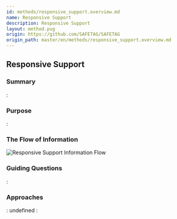 ```yaml
---
id: methods/responsive_support.overview.md
name: Responsive Support
description: Responsive Support
layout: method.pug
origin: https://github.com/SAFETAG/SAFETAG
origin_path: master/en/methods/responsive_support.overview.md
---
```


## Responsive Support

### Summary
:[](../methods/responsive_support/summary.md)
### Purpose
:[](../methods/responsive_support/purpose.md)
### The Flow of Information
![Responsive Support Information Flow](images/info_flows/responsive_support.svg)

### Guiding Questions
:[](../methods/responsive_support/guiding_questions.md)
### Approaches
:[](../methods/responsive_support/approaches.md)
undefined
:[](../references/footnotes.md)
